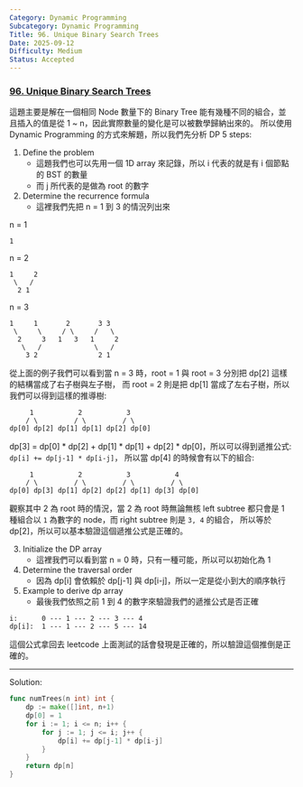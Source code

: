 ```yaml
---
Category: Dynamic Programming
Subcategory: Dynamic Programming
Title: 96. Unique Binary Search Trees
Date: 2025-09-12
Difficulty: Medium
Status: Accepted
---
```

### [96. Unique Binary Search Trees]

這題主要是解在一個相同 Node 數量下的 Binary Tree 能有幾種不同的組合，並且插入的值是從 1 ~ n，因此實際數量的變化是可以被數學歸納出來的。
所以使用 Dynamic Programming 的方式來解題，所以我們先分析 DP 5 steps:

1.  Define the problem
    -   這題我們也可以先用一個 1D array 來記錄，所以 i 代表的就是有 i 個節點的 BST 的數量
    -   而 j 所代表的是做為 root 的數字
2.  Determine the recurrence formula
    -   這裡我們先把 n = 1 到 3 的情況列出來

n = 1
```
1
```
n = 2
```
1     2
 \   /
  2 1
```
n = 3
```
1     1       2       3 3
 \     \     / \     /   \
  2     3   1   3   1     2
   \   /             \   /
    3 2               2 1
```
從上面的例子我們可以看到當 n = 3 時，root = 1 與 root = 3 分別把 dp[2] 這樣的結構當成了右子樹與左子樹，
而 root = 2 則是把 dp[1] 當成了左右子樹，所以我們可以得到這樣的推導樹:
```
     1           2           3
    / \         / \         / \
dp[0] dp[2] dp[1] dp[1] dp[2] dp[0]
```

dp[3] = dp[0] * dp[2] + dp[1] * dp[1] + dp[2] * dp[0]，所以可以得到遞推公式: `dp[i] += dp[j-1] * dp[i-j]`，
所以當 dp[4] 的時候會有以下的組合:
```
     1           2           3           4
    / \         / \         / \         / \
dp[0] dp[3] dp[1] dp[2] dp[2] dp[1] dp[3] dp[0]
```
觀察其中 2 為 root 時的情況，當 2 為 root 時無論無核 left subtree 都只會是 1 種組合以 `1` 為數字的 node，而 right subtree 則是 `3, 4` 的組合，
所以等於 dp[2]，所以可以基本驗證這個遞推公式是正確的。

3.  Initialize the DP array
    -   這裡我們可以看到當 n = 0 時，只有一種可能，所以可以初始化為 1
4.  Determine the traversal order
    -   因為 dp[i] 會依賴於 dp[j-1] 與 dp[i-j]，所以一定是從小到大的順序執行
5.  Example to derive dp array
    -   最後我們依照之前 1 到 4 的數字來驗證我們的遞推公式是否正確
```
i:      0 --- 1 --- 2 --- 3 --- 4
dp[i]:  1 --- 1 --- 2 --- 5 --- 14
```
這個公式拿回去 leetcode 上面測試的話會發現是正確的，所以驗證這個推倒是正確的。

---

Solution:
```go
func numTrees(n int) int {
	dp := make([]int, n+1)
	dp[0] = 1
	for i := 1; i <= n; i++ {
		for j := 1; j <= i; j++ {
			dp[i] += dp[j-1] * dp[i-j]
		}
	}
	return dp[n]
}
```

[96. Unique Binary Search Trees]: https://leetcode.com/problems/unique-binary-search-trees/ "96. Unique Binary Search Trees"